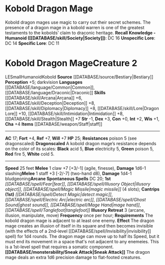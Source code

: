 ﻿---
ac: '17'
alignment: LE
all_resistance: null
burrow_speed: null
charisma: '+4'
climb_speed: null
constitution: '+0'
creature_ability:
- Black
- Blue
- Dragonscaled
- Green
- Illusory Retreat
- Red
- Sneak Attack
- White
creature_family: '[[DATABASE/monsterfamily/Kobold|Kobold]]'
dexterity: '+3'
element: null
fly_speed: null
fortitude: '+4'
hardness: null
hp: '25'
id: '274'
immunity: null
intelligence: '+2'
land_speed: '25'
language:
- '[[DATABASE/language/Common|Common]]'
- '[[DATABASE/language/Draconic|Draconic]]'
level: '2'
max_speed: '25'
name: Kobold Dragon Mage
perception: '+5'
rarity: Common
reflex: '+7'
resistance:
- poison 5 (see dragonscaled)
rus_type_level: null
school: null
sense:
- darkvision
size: Small
skill:
- '[[DATABASE/skill/Arcana|Arcana]] +6'
- '[[DATABASE/skill/Lore|DragonLore]] +10'
- '[[DATABASE/skill/Deception|Deception]] +8'
- '[[DATABASE/skill/Diplomacy|Diplomacy]] +8'
- '[[DATABASE/skill/Intimidation|Intimidation]] +8'
- '[[DATABASE/skill/Stealth|Stealth]] +7'
source: '[[DATABASE/source/Bestiary|Bestiary]]'
speed:
- 25 feet
spell:
- '[[DATABASE/spell/Detect Magic|Detect Magic]]'
- '[[DATABASE/spell/Electric Arc|Electric Arc]]'
- '[[DATABASE/spell/Fear|Fear]]'
- '[[DATABASE/spell/Ghost Sound|Ghost Sound]]'
- '[[DATABASE/spell/Illusory Object|Illusory Object]]'
- '[[DATABASE/spell/Mage Hand|Mage Hand]]'
- '[[DATABASE/spell/Magic Missile|Magic Missile]]'
- '[[DATABASE/spell/Tanglefoot|Tanglefoot]]'
strength: '-1'
strength_req: '-1'
strongest_save:
- Reflex
- Will
swim_speed: null
trait:
- '[[DATABASE/trait/Humanoid|Humanoid]]'
- '[[DATABASE/trait/Kobold|Kobold]]'
type: Creature
vision: Darkvision
weakest_save:
- Fortitude
weakness: null
will: '+7'
wisdom: '+1'

---
# Kobold Dragon Mage

Kobold dragon mages use magic to carry out their secret schemes. The presence of a dragon mage in a kobold warren is one of the greatest testaments to the kobolds’ claim to draconic heritage.
**Recall Knowledge - Humanoid ([[DATABASE/skill/Society|Society]])**: DC 16
**Unspecific Lore**: DC 14
**Specific Lore**: DC 11

# Kobold Dragon Mage<span class="item-type">Creature 2</span>

<span class="trait-alignment item-trait">LE</span><span class="trait-size item-trait">Small</span><span class="item-trait">Humanoid</span><span class="item-trait">Kobold</span>
**Source** [[DATABASE/source/Bestiary|Bestiary]]
**Perception** +5; darkvision
**Languages** [[DATABASE/language/Common|Common]], [[DATABASE/language/Draconic|Draconic]]
**Skills** [[DATABASE/skill/Arcana|Arcana]] +6, [[DATABASE/skill/Deception|Deception]] +8, [[DATABASE/skill/Diplomacy|Diplomacy]] +8, [[DATABASE/skill/Lore|Dragon Lore]] +10, [[DATABASE/skill/Intimidation|Intimidation]] +8, [[DATABASE/skill/Stealth|Stealth]] +7
**Str** -1, **Dex** +3, **Con** +0, **Int** +2, **Wis** +1, **Cha** +4
**Items** [[DATABASE/weapon/Staff|staff]]

---
**AC** 17; **Fort** +4, **Ref** +7, **Will** +7
**HP** 25; **Resistances** poison 5 (see dragonscaled)
<span class="in-box-ability">**Dragonscaled** A kobold dragon mage’s resistance depends on the color of its scales: **Black** acid 5, **Blue** electricity 5, **Green** poison 5, **Red** fire 5, **White** cold 5.</span>

---
**Speed** 25 feet
<span class="in-box-ability">**Melee** <span class="action-icon">1</span> claw +7 [+3/-1] (agile, finesse), **Damage** 1d6-1 slashing</span><span class="in-box-ability">**Melee** <span class="action-icon">1</span> staff +3 [-2/-7] (two-hand d8), **Damage** 1d4-1 bludgeoning</span>**Arcane Spontaneous Spells** DC 20; **1st** _[[DATABASE/spell/Fear|fear]]_, _[[DATABASE/spell/Illusory Object|illusory object]]_, _[[DATABASE/spell/Magic Missile|magic missile]]_ (4 slots); **Cantrips** **(1st)** _[[DATABASE/spell/Detect Magic|detect magic]]_, _[[DATABASE/spell/Electric Arc|electric arc]]_, _[[DATABASE/spell/Ghost Sound|ghost sound]]_, _[[DATABASE/spell/Mage Hand|mage hand]]_, _[[DATABASE/spell/Tanglefoot|tanglefoot]]_
<span class="in-box-ability">**Illusory Retreat** <span class="action-icon">3</span> (arcane, illusion, manipulate, move) **Frequency** once per hour; **Requirements** The kobold dragon mage is adjacent to at least one enemy. **Effect** The dragon mage creates an illusion of itself in its square and then becomes invisible (with the effects of a 2nd-level [[DATABASE/spell/Invisibility|invisibility]] spell) for 1d4 rounds. The dragon mage can move up to half its Speed, but it must end its movement in a space that's not adjacent to any enemeies. This is a 1st-level spell that requires a somatic component.</span><span class="in-box-ability">**[[DATABASE/monsterability/Sneak Attack|Sneak Attack]]** The dragon mage deals an extra 1d6 precision damage to flat-footed creatures.</span>